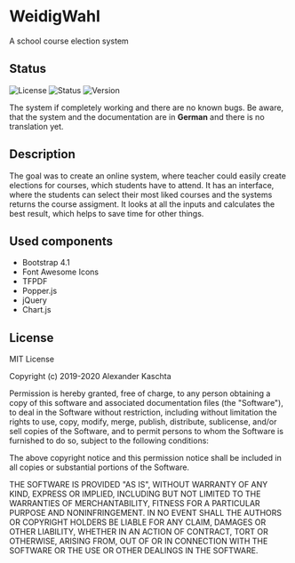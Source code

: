# WeidigWahl
A school course election system

## Status
![License](https://img.shields.io/badge/license-MIT-success.svg)
![Status](https://img.shields.io/badge/status-working-success.svg)
![Version](https://img.shields.io/badge/Version-1.1.0-orange)

The system if completely working and there are no known bugs. Be aware, that the 
system and the documentation are in **German** and there is no translation yet.

## Description
The goal was to create an online system, where teacher could easily create elections for
courses, which students have to attend. It has an interface, where the students can select
their most liked courses and the systems returns the course assigment. It looks at all the 
inputs and calculates the best result, which helps to save time for other things.

## Used components

- Bootstrap 4.1
- Font Awesome Icons
- TFPDF
- Popper.js
- jQuery
- Chart.js

## License
MIT License

Copyright (c) 2019-2020 Alexander Kaschta

Permission is hereby granted, free of charge, to any person obtaining a copy
of this software and associated documentation files (the "Software"), to deal
in the Software without restriction, including without limitation the rights
to use, copy, modify, merge, publish, distribute, sublicense, and/or sell
copies of the Software, and to permit persons to whom the Software is
furnished to do so, subject to the following conditions:

The above copyright notice and this permission notice shall be included in all
copies or substantial portions of the Software.

THE SOFTWARE IS PROVIDED "AS IS", WITHOUT WARRANTY OF ANY KIND, EXPRESS OR
IMPLIED, INCLUDING BUT NOT LIMITED TO THE WARRANTIES OF MERCHANTABILITY,
FITNESS FOR A PARTICULAR PURPOSE AND NONINFRINGEMENT. IN NO EVENT SHALL THE
AUTHORS OR COPYRIGHT HOLDERS BE LIABLE FOR ANY CLAIM, DAMAGES OR OTHER
LIABILITY, WHETHER IN AN ACTION OF CONTRACT, TORT OR OTHERWISE, ARISING FROM,
OUT OF OR IN CONNECTION WITH THE SOFTWARE OR THE USE OR OTHER DEALINGS IN THE
SOFTWARE.
